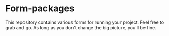 # Form-packages
This repository contains various forms for running your project. Feel free to grab and go. As long as you don't change the big picture, you'll be fine.
